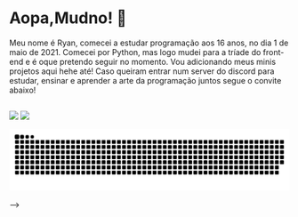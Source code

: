 # Aopa,Mudno! 👋
Meu nome é Ryan, comecei a estudar programação aos 16 anos, no dia 1 de maio de 2021. Comecei por Python, mas logo mudei para a tríade do front-end e é oque pretendo seguir no momento. Vou adicionando meus minis projetos aqui hehe até!
Caso queiram entrar num server do discord para estudar, ensinar e aprender a arte da programação juntos segue o convite abaixo!

  ##
 
<div> 
  <a href="https://www.instagram.com/ry4n_sos/" target="_blank"><img src="https://img.shields.io/badge/-Instagram-%23E4405F?style=for-the-badge&logo=instagram&logoColor=white" target="_blank"></a>
 <a href="https://discord.gg/fZ7pc7ptHC" target="_blank"><img src="https://img.shields.io/badge/Discord-7289DA?style=for-the-badge&logo=discord&logoColor=white" target="_blank"></a>
  
  ![Snake animation](https://github.com/Matheus2004a/Matheus2004a/blob/output/github-contribution-grid-snake.svg)
 
</div>
-->
